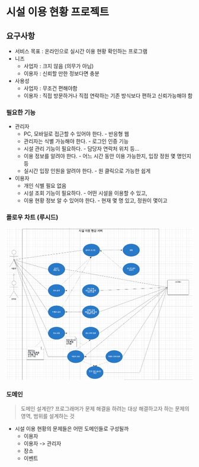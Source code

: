 # 시설 이용 현황 프로젝트



## 요구사항

* 서비스 목표 : 온라인으로 실시간 이용 현황 확인하는 프로그램
* 니즈
  * 사업자 : 크지 않음 (의무가 아님)
  * 이용자 : 신뢰할 만한 정보다면 충분
* 사용성
  * 사업자 : 무조건 편해야함
  * 이용자 : 직접 방문하거나 직접 연락하는 기존 방식보다 편하고 신뢰가능해야 함



### 필요한 기능

* 관리자 
  * PC, 모바일로 접근할 수 있어야 한다. - 반응형 웹
  * 관리자는 식별 가능해야 한다. - 로그인 인증 기능
  * 시설 관리 기능이 필요하다. - 담당자 연락처 위치 등...
  * 이용 정보를 알려야 한다. - 어느 시간 동안 이용 가능한지, 입장 정원 몇 명인지 등
  * 실시간 입장 인원을 알려야 한다. - 원 클릭으로 가능한 쉽게
* 이용자
  * 개인 식별 필요 없음
  * 시설 조회 기능이 필요하다. - 어떤 시설을 이용할 수 있고, 
  * 이용 현황 정보 알 수 있어야 한다. - 현재 몇 명 있고, 정원이 몇이고

### 플로우 차트 (루시드)

![image-20220502163159754](../../../md-images/image-20220502163159754.png)



### 도메인

> 도메인 설계란?
> 프로그래머가 문제 해결을 하려는 대상
> 해결하고자 하는 문제의 영역, 범위를 설계하는 것

* 시설 이용 현황의 문제들은 어떤 도메인들로 구성될까
  * 이용자
  * 이용자 -> 관리자
  * 장소
  * 이벤트


